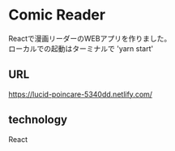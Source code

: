 # Comic Reader  
Reactで漫画リーダーのWEBアプリを作りました。  
ローカルでの起動はターミナルで 'yarn start'

## URL  
https://lucid-poincare-5340dd.netlify.com/  

## technology  
React  

